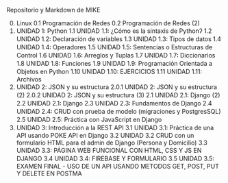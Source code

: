 Repositorio y Markdown de MIKE

0. Linux
    0.1  Programación de Redes
    0.2 Programación de Redes (2)
1. UNIDAD 1꞉ Python
    1.1 UNIDAD 1.1꞉ ¿Cómo es la sintaxis de Pythonʔ
    1.2 UNIDAD 1.2꞉ Declaración de variables
    1.3 UNIDAD 1.3꞉ Tipos de datos
    1.4 UNIDAD 1.4꞉ Operadores
    1.5 UNIDAD 1.5꞉ Sentencias o Estructuras de Control
    1.6 UNIDAD 1.6꞉ Arreglos y Tuplas
    1.7 UNIDAD 1.7꞉ Diccionarios
    1.8 UNIDAD 1.8꞉ Funciones
    1.9 UNIDAD 1.9꞉ Programación Orientada a Objetos en Python
    1.10 UNIDAD 1.10꞉ EJERCICIOS
    1.11 UNIDAD 1.11꞉ Archivos
2. UNIDAD 2꞉ JSON y su estructura
    2.0.1 UNIDAD 2꞉ JSON y su estructura (2)
    2.0.2 UNIDAD 2꞉ JSON y su estructura (3)
    2.1 UNIDAD 2.1꞉ Django (2)
    2.2 UNIDAD 2.1꞉ Django
    2.3 UNIDAD 2.3꞉ Fundamentos de Django
    2.4 UNIDAD 2.4꞉ CRUD con prueba de modelo (migraciones y PostgresSQL)
    2.5 UNIDAD 2.5꞉ Práctica con JavaScript en Django
3. UNIDAD 3꞉ Introducción a la REST API
    3.1 UNIDAD 3.1꞉ Práctica de una API usando POKE API en Django
    3.2 UNIDAD 3.2 CRUD con un formulario HTML para el admin de Django (Persona y Domicilio)
    3.3 UNIDAD 3.3꞉ PÁGINA WEB FUNCIONAL CON HTML, CSS Y JS EN DJANGO
    3.4 UNIDAD 3.4꞉ FIREBASE Y FORMULARIO
    3.5 UNIDAD 3.5꞉ EXAMEN FINAL - USO DE UN API USANDO METODOS GET, POST, PUT Y DELETE EN POSTMA
